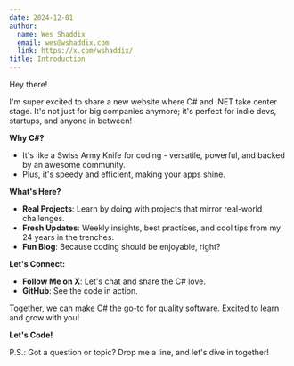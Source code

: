 ```yaml
---
date: 2024-12-01
author:
  name: Wes Shaddix
  email: wes@wshaddix.com
  link: https://x.com/wshaddix/
title: Introduction
---
```


Hey there!

I'm super excited to share a new website where C# and .NET take center stage. It's not just for big companies anymore; it's perfect for indie devs, startups, and anyone in between!

**Why C#?** 
- It's like a Swiss Army Knife for coding - versatile, powerful, and backed by an awesome community.
- Plus, it's speedy and efficient, making your apps shine.

**What's Here?**
- **Real Projects**: Learn by doing with projects that mirror real-world challenges.
- **Fresh Updates**: Weekly insights, best practices, and cool tips from my 24 years in the trenches.
- **Fun Blog**: Because coding should be enjoyable, right?

**Let's Connect:**
- **Follow Me on X**: Let's chat and share the C# love.
- **GitHub**: See the code in action.

Together, we can make C# the go-to for quality software. Excited to learn and grow with you!

**Let's Code!**

P.S.: Got a question or topic? Drop me a line, and let's dive in together!